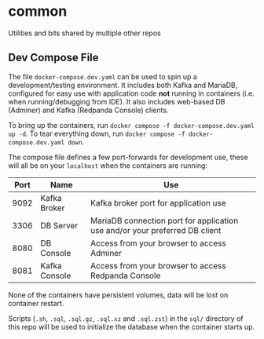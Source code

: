 # common
Utilities and bits shared by multiple other repos

## Dev Compose File

The file `docker-compose.dev.yaml` can be used to spin up a development/testing environment. It includes both Kafka and MariaDB, configured for easy use with application code **not** running in containers (i.e. when running/debugging from IDE). It also includes web-based DB (Adminer) and Kafka (Redpanda Console) clients.  

To bring up the containers, run `docker compose -f docker-compose.dev.yaml up -d`. To tear everything down, run `docker compose -f docker-compose.dev.yaml down`.  

The compose file defines a few port-forwards for development use, these will all be on your `localhost` when the containers are running:

| Port | Name          | Use                                                                         |
| ---- | ------------- | --------------------------------------------------------------------------- |
| 9092 | Kafka Broker  | Kafka broker port for application use                                       |
| 3306 | DB Server     | MariaDB connection port for application use and/or your preferred DB client |
| 8080 | DB Console    | Access from your browser to access Adminer                                  |
| 8081 | Kafka Console | Access from your browser to access Redpanda Console                         |

None of the containers have persistent volumes, data will be lost on container restart.  

Scripts (`.sh`, `.sql`, `.sql.gz`, `.sql.xz` and `.sql.zst`) in the `sql/` directory of this repo will be used to initialize the database when the container starts up.  
